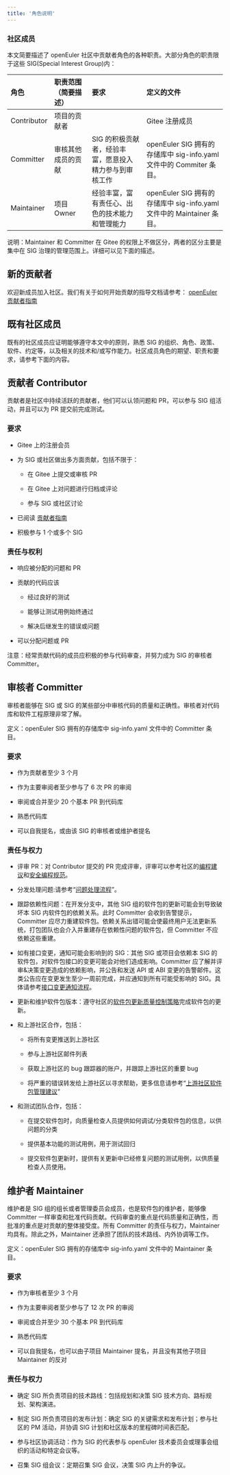 ```yaml
---
title: '角色说明'
---
```


<script setup lang="ts">
import { computed } from 'vue';
import BannerLevel2 from '@/components/BannerLevel2.vue'
import banner from '@/assets/banner/banner-sig.png';
import illustration from '@/assets/illustrations/sig-role.png';

</script>

<ClientOnly>
  <BannerLevel2
    :background-image="banner"
    background-text="SIG"
    title="角色说明"
    :illustration="illustration"
  />
</ClientOnly>
<div class="markdown">

### 社区成员

本文简要描述了 openEuler 社区中贡献者角色的各种职责。大部分角色的职责限于这些 SIG(Special Interest Group)内：

| 角色        | 职责范围（简要描述） | 要求                                                   | 定义的文件                                                            |
| :---------- | :------------------- | :----------------------------------------------------- | :-------------------------------------------------------------------- |
| Contributor | 项目的贡献者         |                                                        | Gitee 注册成员                                                        |
| Committer   | 审核其他成员的贡献   | SIG 的积极贡献者，经验丰富，愿意投入精力参与到审核工作 | openEuler SIG 拥有的存储库中 sig-info.yaml 文件中的 Commiter 条目。   |
| Maintainer  | 项目 Owner           | 经验丰富，富有责任心、出色的技术能力和管理能力         | openEuler SIG 拥有的存储库中 sig-info.yaml 文件中的 Maintainer 条目。 |

说明：Maintainer 和 Committer 在 Gitee 的权限上不做区分，两者的区分主要是集中在 SIG 治理的管理范围上。详细可以见下面的描述。

## 新的贡献者

欢迎新成员加入社区。我们有关于如何开始贡献的指导文档请参考：
<a href="https://gitee.com/openeuler/community/blob/master/zh/contributors/README.md" >openEuler 贡献者指南</a>

## 既有社区成员

既有的社区成员应证明能够遵守本文中的原则，熟悉 SIG 的组织、角色、政策、软件、约定等，以及相关的技术和/或写作能力。社区成员角色的期望、职责和要求，请参考下面的内容。

## 贡献者 Contributor

贡献者是社区中持续活跃的贡献者，他们可以认领问题和 PR，可以参与 SIG 组活动，并且可以为 PR 提交前完成测试。

### 要求

- Gitee 上的注册会员

- 为 SIG 或社区做出多方面贡献，包括不限于：

  - 在 Gitee 上提交或审核 PR

  - 在 Gitee 上对问题进行归档或评论
  - 参与 SIG 或社区讨论

- 已阅读
  <a href="https://gitee.com/openeuler/community/blob/master/zh/contributors/README.md" class="link">贡献者指南</a>
- 积极参与 1 个或多个 SIG

### 责任与权利

- 响应被分配的问题和 PR

- 贡献的代码应该

  - 经过良好的测试

  - 能够让测试用例始终通过
  - 解决后继发生的错误或问题

- 可以分配问题或 PR

注意：经常贡献代码的成员应积极的参与代码审查，并努力成为 SIG 的审核者 Committer。

## 审核者 Committer

审核者能够在 SIG 或 SIG 的某些部分中审核代码的质量和正确性。审核者对代码库和软件工程原理非常了解。

定义：openEuler SIG 拥有的存储库中 sig-info.yaml 文件中的 Committer 条目。

### 要求

- 作为贡献者至少 3 个月

- 作为主要审阅者至少参与了 6 次 PR 的审阅
- 审阅或合并至少 20 个基本 PR 到代码库
- 熟悉代码库
- 可以自我提名，或由该 SIG 的审核者或维护者提名

### 责任与权力

- 评审 PR：对 Contributor 提交的 PR 完成评审，评审可以参考社区的[编程建议]()和[安全编程规范](https://gitee.com/openeuler/security-committee/blob/master/guide/SecureCoding.md)。

- 分发处理问题:请参考“[问题处理流程](https://gitee.com/openeuler/community/blob/master/zh/contributors/issue-submit.md)”。
- 跟踪依赖性问题：在开发分支中，其他 SIG 组的软件包的更新可能会到导致破坏本 SIG 内软件包的依赖关系。此时 Committer 会收到告警提示，Committer 应尽力重建软件包。依赖关系出错可能会使最终用户无法更新系统，打包团队也会介入并重建存在依赖性问题的软件包，但 Committer 不应依赖这些重建。
- 如有接口变更，通知可能会影响到的 SIG：其他 SIG 或项目会依赖本 SIG 的软件包，对软件包接口的变更可能会对他们造成影响。Committer 应了解并评审&决策变更造成的依赖影响，并公告和发送 API 或 ABI 变更的告警邮件。这类公告应在变更发生至少一周前完成，并应通知到所有可能受影响的 SIG。具体请参考[接口变更通知流程]()。
- 更新和维护软件包版本：遵守社区的[软件包更新质量控制策略]()完成软件包的更新。
- 和上游社区合作，包括：

  - 将所有变更推送到上游社区

  - 参与上游社区邮件列表
  - 获取上游社区的 bug 跟踪器的账户，并跟踪上游社区的重要 bug
  - 将严重的错误转发给上游社区以寻求帮助，更多信息请参考“[上游社区软件包管理建议]()”

- 和测试团队合作，包括：

  - 在提交软件包时，向质量检查人员提供如何调试/分类软件包的信息，以供问题的分类

  - 提供基本功能的测试用例，用于测试回归
  - 提交软件包更新时，提供有关更新中已经修复问题的测试用例，以供质量检查人员使用。

## 维护者 Maintainer

维护者是 SIG 组的组长或者管理委员会成员，也是软件包的维护者，能够像 Committer 一样审查和批准代码贡献。代码审查的重点是代码质量和正确性，而批准的重点是对贡献的整体接受度。所有 Committer 的责任与权力，Maintainer 均具有。除此之外，Maintainer 还承担了团队的技术路线、内外协调等工作。

定义：openEuler SIG 拥有的存储库中 sig-info.yaml 文件中的 Maintainer 条目。

### 要求

- 作为审核者至少 3 个月

- 作为主要审阅者至少参与了 12 次 PR 的审阅
- 审阅或合并至少 30 个基本 PR 到代码库
- 熟悉代码库
- 可以自我提名，也可以由子项目 Maintainer 提名，并且没有其他子项目 Maintainer 的反对

### 责任与权力

- 确定 SIG 所负责项目的技术路线：包括规划和决策 SIG 技术方向、路标规划、架构演进。

- 制定 SIG 所负责项目的发布计划：确定 SIG 的关键需求和发布计划；参与社区的 PM 活动，并协调 SIG 计划和社区版本的里程碑时间表匹配。
- 参与社区协调活动：作为 SIG 的代表参与 openEuler 技术委员会或理事会组织的活动和特定会议等。
- 召集 SIG 组会议：定期召集 SIG 会议，决策 SIG 内上升的争议。

</div>
